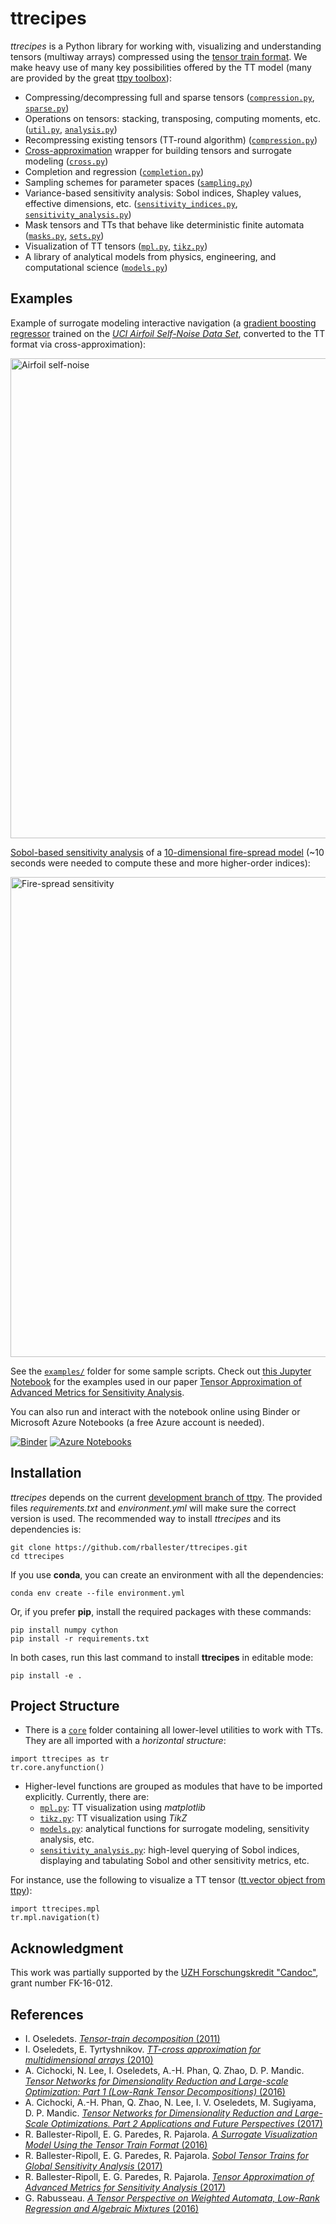 # ttrecipes 

*ttrecipes* is a Python library for working with, visualizing and understanding tensors (multiway arrays) compressed using the [tensor train format](http://epubs.siam.org/doi/abs/10.1137/090752286). We make heavy use of many key possibilities offered by the TT model (many are provided by the great [ttpy toolbox](https://github.com/oseledets/ttpy)):

- Compressing/decompressing full and sparse tensors ([```compression.py```](https://github.com/rballester/ttrecipes/blob/master/ttrecipes/core/compression.py), [```sparse.py```](https://github.com/rballester/ttrecipes/blob/master/ttrecipes/core/sparse.py))
- Operations on tensors: stacking, transposing, computing moments, etc. ([```util.py```](https://github.com/rballester/ttrecipes/blob/master/ttrecipes/core/util.py), [```analysis.py```](https://github.com/rballester/ttrecipes/blob/master/ttrecipes/core/analysis.py))
- Recompressing existing tensors (TT-round algorithm) ([```compression.py```](https://github.com/rballester/ttrecipes/blob/master/ttrecipes/core/compression.py))
- [Cross-approximation](http://www.mat.uniroma2.it/~tvmsscho/papers/Tyrtyshnikov5.pdf) wrapper for building tensors and surrogate modeling ([```cross.py```](https://github.com/rballester/ttrecipes/blob/master/ttrecipes/core/cross.py))
- Completion and regression ([```completion.py```](https://github.com/rballester/ttrecipes/blob/master/ttrecipes/core/completion.py))
- Sampling schemes for parameter spaces ([```sampling.py```](https://github.com/rballester/ttrecipes/blob/master/ttrecipes/core/sampling.py))
- Variance-based sensitivity analysis: Sobol indices, Shapley values, effective dimensions, etc. ([```sensitivity_indices.py```](https://github.com/rballester/ttrecipes/blob/master/ttrecipes/core/sensitivity_indices.py), [```sensitivity_analysis.py```](https://github.com/rballester/ttrecipes/blob/master/ttrecipes/sensitivity_analysis.py))
- Mask tensors and TTs that behave like deterministic finite automata ([```masks.py```](https://github.com/rballester/ttrecipes/blob/master/ttrecipes/core/masks.py), [```sets.py```](https://github.com/rballester/ttrecipes/blob/master/ttrecipes/core/sets.py))
- Visualization of TT tensors ([```mpl.py```](https://github.com/rballester/ttrecipes/blob/master/ttrecipes/mpl.py), [```tikz.py```](https://github.com/rballester/ttrecipes/blob/master/ttrecipes/tikz.py))
- A library of analytical models from physics, engineering, and computational science ([```models.py```](https://github.com/rballester/ttrecipes/blob/master/ttrecipes/models.py))

## Examples

Example of surrogate modeling interactive navigation (a [gradient boosting regressor](http://scikit-learn.org/stable/modules/generated/sklearn.ensemble.GradientBoostingRegressor.html) trained on the [*UCI Airfoil Self-Noise Data Set*](https://archive.ics.uci.edu/ml/datasets/airfoil+self-noise), converted to the TT format via cross-approximation):

[<img src="https://github.com/rballester/ttrecipes/blob/master/images/airfoil_self_noise.png" width="768" title="Airfoil self-noise">](https://github.com/rballester/ttrecipes/raw/master/images/airfoil_self_noise.png)

[Sobol-based sensitivity analysis](http://onlinelibrary.wiley.com/book/10.1002/9780470725184) of a [10-dimensional fire-spread model](http://users.iems.northwestern.edu/~staum/ShapleyEffects.pdf) (~10 seconds were needed to compute these and more higher-order indices):

[<img src="https://github.com/rballester/ttrecipes/raw/master/images/fire_spread_sensitivity.png" width="768" title="Fire-spread sensitivity">](https://github.com/rballester/ttrecipes/raw/master/images/fire_spread_sensitivity.png)

See the [```examples/```](https://github.com/rballester/ttrecipes/tree/master/examples) folder for some sample scripts. Check out [this Jupyter Notebook](https://github.com/rballester/ttrecipes/blob/master/examples/sensitivity_analysis/Sensitivity%20Analysis%20Examples.ipynb) for the examples used in our paper [Tensor Approximation of Advanced Metrics for Sensitivity Analysis](https://arxiv.org/abs/1712.01633).

You can also run and interact with the notebook online using Binder or Microsoft Azure Notebooks (a free Azure account is needed).

[![Binder](https://mybinder.org/badge.svg)](https://mybinder.org/v2/gh/egparedes/virtual_deployment_test.git/master)
[![Azure Notebooks](https://notebooks.azure.com/launch.png)](https://notebooks.azure.com/egparedes/libraries/ttrecipes/html/examples/sensitivity_analysis/Sensitivity%20Analysis%20Examples.ipynb)

## Installation

_ttrecipes_ depends on the current [development branch of ttpy](https://github.com/oseledets/ttpy/tree/develop). The provided files _requirements.txt_ and _environment.yml_ will make sure the correct version is used. The recommended way to install _ttrecipes_ and its dependencies is:

    git clone https://github.com/rballester/ttrecipes.git
    cd ttrecipes

If you use __conda__, you can create an environment with all the dependencies:

    conda env create --file environment.yml

Or, if you prefer __pip__, install the required packages with these commands:

    pip install numpy cython
    pip install -r requirements.txt

In both cases, run this last command to install __ttrecipes__ in editable mode:

    pip install -e .

## Project Structure

- There is a [```core```](https://github.com/rballester/ttrecipes/tree/master/ttrecipes/core) folder containing all lower-level utilities to work with TTs. They are all imported with a *horizontal structure*:

```
import ttrecipes as tr
tr.core.anyfunction()
```

- Higher-level functions are grouped as modules that have to be imported explicitly. Currently, there are:
    - [```mpl.py```](https://github.com/rballester/ttrecipes/blob/master/ttrecipes/mpl.py): TT visualization using *matplotlib*
    - [```tikz.py```](https://github.com/rballester/ttrecipes/blob/master/ttrecipes/tikz.py): TT visualization using *TikZ*
    - [```models.py```](https://github.com/rballester/ttrecipes/blob/master/ttrecipes/models.py): analytical functions for surrogate modeling, sensitivity analysis, etc.
    - [```sensitivity_analysis.py```](https://github.com/rballester/ttrecipes/blob/master/ttrecipes/sensitivity_analysis.py): high-level querying of Sobol indices, displaying and tabulating Sobol and other sensitivity metrics, etc.

For instance, use the following to visualize a TT tensor ([tt.vector object from ttpy](https://github.com/oseledets/ttpy/blob/develop/tt/core/vector.py)):

```
import ttrecipes.mpl
tr.mpl.navigation(t)
```

## Acknowledgment

This work was partially supported by the [UZH Forschungskredit "Candoc"](http://www.researchers.uzh.ch/en/funding/phd/fkcandoc.html), grant number FK-16-012.

## References

- I. Oseledets. [*Tensor-train decomposition* (2011)](http://epubs.siam.org/doi/abs/10.1137/090752286)
- I. Oseledets, E. Tyrtyshnikov. [*TT-cross approximation for multidimensional arrays* (2010)](http://www.mat.uniroma2.it/~tvmsscho/papers/Tyrtyshnikov5.pdf)
- A. Cichocki, N. Lee, I. Oseledets, A.-H. Phan, Q. Zhao, D. P. Mandic. [*Tensor Networks for Dimensionality Reduction and Large-scale Optimization: Part 1 (Low-Rank Tensor Decompositions)* (2016)](https://arxiv.org/abs/1609.00893)
- A. Cichocki, A.-H. Phan, Q. Zhao, N. Lee, I. V. Oseledets, M. Sugiyama, D. P. Mandic. [*Tensor Networks for Dimensionality Reduction and Large-Scale Optimizations. Part 2 Applications and Future Perspectives* (2017)](https://arxiv.org/abs/1708.09165)
- R. Ballester-Ripoll, E. G. Paredes, R. Pajarola. [*A Surrogate Visualization Model Using the Tensor Train Format* (2016)](https://dl.acm.org/citation.cfm?id=3002167)
- R. Ballester-Ripoll, E. G. Paredes, R. Pajarola. [*Sobol Tensor Trains for Global Sensitivity Analysis* (2017)](https://arxiv.org/abs/1712.00233)
- R. Ballester-Ripoll, E. G. Paredes, R. Pajarola. [*Tensor Approximation of Advanced Metrics for Sensitivity Analysis* (2017)](http://arxiv.org/abs/1712.01633)
- G. Rabusseau. [*A Tensor Perspective on Weighted Automata, Low-Rank Regression and Algebraic Mixtures* (2016)](http://pageperso.lif.univ-mrs.fr/~guillaume.rabusseau/files/phd_rabusseau_final.pdf)
